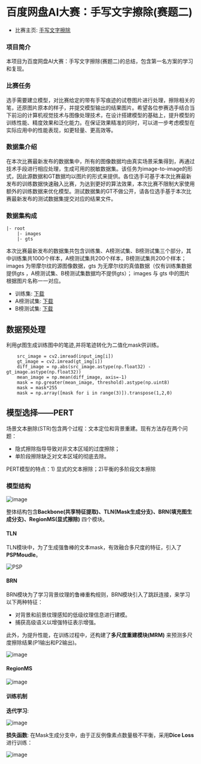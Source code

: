 # 百度网盘AI大赛：手写文字擦除(赛题二)
* 比赛主页: [手写文字擦除](https://aistudio.baidu.com/aistudio/competition/detail/129/0/introduction)

### 项目简介
本项目为百度网盘AI大赛：手写文字擦除(赛题二)的总结，包含第一名方案的学习和复现。

### 比赛任务
选手需要建立模型，对比赛给定的带有手写痕迹的试卷图片进行处理，擦除相关的笔，还原图片原本的样子，并提交模型输出的结果图片。希望各位参赛选手结合当下前沿的计算机视觉技术与图像处理技术，在设计搭建模型的基础上，提升模型的训练性能、精度效果和泛化能力。在保证效果精准的同时，可以进一步考虑模型在实际应用中的性能表现，如更轻量、更高效等。

### 数据集介绍
在本次比赛最新发布的数据集中，所有的图像数据均由真实场景采集得到，再通过技术手段进行相应处理，生成可用的脱敏数据集。该任务为image-to-image的形式，因此源数据和GT数据均以图片的形式来提供。各位选手可基于本次比赛最新发布的训练数据快速融入比赛，为达到更好的算法效果，本次比赛不限制大家使用额外的训练数据来优化模型。测试数据集的GT不做公开，请各位选手基于本次比赛最新发布的测试数据集提交对应的结果文件。

### 数据集构成
```
|- root  
    |- images
    |- gts
```
本次比赛最新发布的数据集共包含训练集、A榜测试集、B榜测试集三个部分，其中训练集共1000个样本，A榜测试集共200个样本，B榜测试集共200个样本；
images 为带摩尔纹的源图像数据，gts 为无摩尔纹的真值数据（仅有训练集数据提供gts ，A榜测试集、B榜测试集数据均不提供gts）；
images 与 gts 中的图片根据图片名称一一对应。
* 训练集: [下载](https://staticsns.cdn.bcebos.com/amis/2021-12/1639027952730/dehw_train_dataset.zip)
* A榜测试集: [下载](https://staticsns.cdn.bcebos.com/amis/2021-12/1639027468553/dehw_testA_dataset.zip)
* B榜测试集: [下载](https://staticsns.cdn.bcebos.com/amis/2022-1/1642677967477/dehw_testB_dataset.zip)

## 数据预处理
利用gt图生成训练图中的笔迹,并将笔迹转化为二值化mask供训练。
```
    src_image = cv2.imread(input_img[i])
    gt_image = cv2.imread(gt_img[i])
    diff_image = np.abs(src_image.astype(np.float32) - gt_image.astype(np.float32))
    mean_image = np.mean(diff_image, axis=-1)
    mask = np.greater(mean_image, threshold).astype(np.uint8)
    mask = mask*255
    mask = np.array([mask for i in range(3)]).transpose(1,2,0)
```

## 模型选择——PERT
场景文本删除(STR)包含两个过程：文本定位和背景重建。现有方法存在两个问题：
* 隐式擦除指导导致对非文本区域的过度擦除；
* 单阶段擦除缺乏对文本区域的彻底去除。

PERT模型的特点：1) 显式的文本擦除；2)平衡的多阶段文本擦除

### 模型结构
![image](https://user-images.githubusercontent.com/62683546/156002760-00e4dc5c-36b7-40a4-aacc-eef501a4b321.png)

整体结构包含**Backbone(共享特征提取)、TLN(Mask生成分支)、BRN(填充图生成分支)、RegionMS(显式擦除)** 四个模块。

#### TLN
TLN模块中，为了生成强鲁棒的文本mask，有效融合多尺度的特征，引入了**PSPMoudle**。

![PSP](https://user-images.githubusercontent.com/62683546/156004684-3c03128c-7d53-4f40-9056-4d0f56100d25.png)

#### BRN
BRN模块为了学习背景纹理的鲁棒重构规则，BRN模块引入了跳跃连接，来学习以下两种特征：
* 对背景和前景纹理感知的低级纹理信息进行建模。
* 捕获高级语义以增强特征表示增强。

此外，为提升性能，在训练过程中，还构建了**多尺度重建模块(MRM)** 来预测多尺度擦除结果(P1输出和P2输出)。

![image](https://user-images.githubusercontent.com/62683546/156004768-1942d4f4-9d6d-4a54-bb21-707c8d4ab9cb.png)

#### RegionMS

![image](https://user-images.githubusercontent.com/62683546/156005057-e2a2b790-2dc5-4681-8fae-b345fdf34ffe.png)

#### 训练机制
**迭代学习**:

![image](https://user-images.githubusercontent.com/62683546/156004911-a578bdc3-bbde-4544-8575-b721e186c50a.png)

**损失函数**:
在Mask生成分支中，由于正反例像素点数量极不平衡，采用**Dice Loss**进行训练：

![image](https://user-images.githubusercontent.com/62683546/156005372-18bfa675-b7cc-483d-b977-80a82a0f99cd.png)




